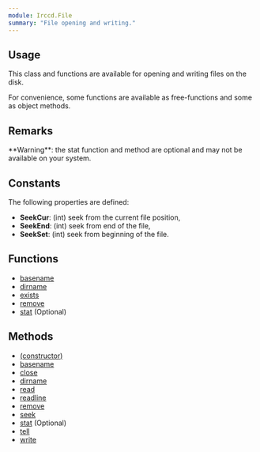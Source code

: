 ```yaml
---
module: Irccd.File
summary: "File opening and writing."
---
```


## Usage

This class and functions are available for opening and writing files on the disk.

For convenience, some functions are available as free-functions and some as object methods.

## Remarks

<div class="alert alert-warning" role="alert">
**Warning**: the stat function and method are optional and may not be available on your system.
</div>

## Constants

The following properties are defined:

- **SeekCur**: (int) seek from the current file position,
- **SeekEnd**: (int) seek from end of the file,
- **SeekSet**: (int) seek from beginning of the file.

## Functions

- [basename](function/basename.html)
- [dirname](function/dirname.html)
- [exists](function/exists.html)
- [remove](function/remove.html)
- [stat](function/stat.html) (Optional)

## Methods

- [(constructor)](method/constructor.html)
- [basename](method/basename.html)
- [close](method/close.html)
- [dirname](method/dirname.html)
- [read](method/read.html)
- [readline](method/readline.html)
- [remove](method/remove.html)
- [seek](method/seek.html)
- [stat](method/stat.html) (Optional)
- [tell](method/tell.html)
- [write](method/write.html)
